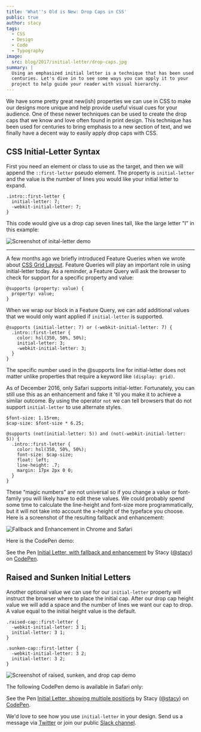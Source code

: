 ```yaml
---
title: 'What''s Old is New: Drop Caps in CSS'
public: true
author: stacy
tags:
  - CSS
  - Design
  - Code
  - Typography
image:
  src: blog/2017/initial-letter/drop-caps.jpg
summary: |
  Using an emphasized initial letter is a technique that has been used for
  centuries. Let's dive in to see some ways you can apply it to your
  project to help guide your reader with visual hierarchy.
---
```


We have some pretty great new(ish) properties we can use in CSS to make
our designs more unique and help provide useful visual cues for your
audience. One of these newer techniques can be used to create the drop
caps that we know and love often found in print design. This technique
has been used for centuries to bring emphasis to a new section of text,
and we finally have a decent way to easily apply drop caps with CSS.

## CSS Initial-Letter Syntax

First you need an element or class to use as the target, and then we
will append the `::first-letter` pseudo element. The property is
`initial-letter` and the value is the number of lines you would like
your initial letter to expand.

    .intro::first-letter {
      initial-letter: 7;
      -webkit-initial-letter: 7;
    }

This code would give us a drop cap seven lines tall, like the large
letter "I" in this example:

<img src="/static/images/blog/2017/initial-letter/minions-initial-letter.jpg" class="align-center img-border align-center img-border" alt="Screenshot of inital-letter demo" />

<hr>

A few months ago we briefly introduced Feature Queries when we wrote
about [CSS Grid Layout]. Feature Queries will play an important role in
using initial-letter today. As a reminder, a Feature Query will ask the
browser to check for support for a specific property and value:

    @supports (property: value) {
      property: value;
    }

When we wrap our block in a Feature Query, we can add additional values
that we would only want applied <span class="title-ref">if</span>
`initial-letter` is supported.

    @supports (initial-letter: 7) or (-webkit-initial-letter: 7) {
      .intro::first-letter {
        color: hsl(350, 50%, 50%);
        initial-letter: 3;
        -webkit-initial-letter: 3;
      }
    }

The specific number used in the @supports line for initial-letter does
not matter unlike properties that require a keyword like
`(display: grid)`.

As of December 2016, only Safari supports initial-letter. Fortunately,
you can still use this as an enhancement and fake it 'til you make it to
achieve a similar outcome. By using the operator `not` we can tell
browsers that do not support `initial-letter` to use alternate styles.

    $font-size: 1.15rem;
    $cap-size: $font-size * 6.25;

    @supports (not(initial-letter: 5)) and (not(-webkit-initial-letter: 5)) {
      .intro::first-letter {
        color: hsl(350, 50%, 50%);
        font-size: $cap-size;
        float: left;
        line-height: .7;
        margin: 17px 2px 0 0;
      }
    }

These “magic numbers” are not universal so if you change a value or
font-family you will likely have to edit these values. We could probably
spend some time to calculate the line-height and font-size more
programmatically, but it will not take into account the x-height of the
typeface you choose. Here is a screenshot of the resulting fallback and
enhancement:

<img src="/static/images/blog/2017/initial-letter/fallback-enhancement.jpg" class="align-center img-border align-center img-border" alt="Fallback and Enhancement in Chrome and Safari" />

Here is the CodePen demo:

<p data-height="530" data-theme-id="light" data-slug-hash="JbgvRe" data-default-tab="css,result" data-user="stacy" data-embed-version="2" data-pen-title="Initial Letter, with fallback and enhancement" class="codepen">See the Pen <a href="http://codepen.io/stacy/pen/JbgvRe/">Initial Letter, with fallback and enhancement</a> by Stacy (<a href="http://codepen.io/stacy">@stacy</a>) on <a href="http://codepen.io">CodePen</a>.</p>
<script async src="https://production-assets.codepen.io/assets/embed/ei.js"></script>

  [CSS Grid Layout]: /2016/09/19/css-grid-layout/

## Raised and Sunken Initial Letters

Another optional value we can use for our `initial-letter` property will
instruct the browser where to place the initial cap. After our drop cap
height value we will add a space and the number of lines we want our cap
to drop. A value equal to the initial height value is the default.

    .raised-cap::first-letter {
      -webkit-initial-letter: 3 1;
      initial-letter: 3 1;
    }

    .sunken-cap::first-letter {
      -webkit-initial-letter: 3 2;
      initial-letter: 3 2;
    }

<img src="/static/images/blog/2017/initial-letter/sunken-raised-drop-caps.jpg" class="align-center img-border align-center img-border" alt="Screenshot of raised, sunken, and drop cap demo" />

The following CodePen demo is available in Safari only:

<p data-height="830" data-theme-id="light" data-slug-hash="GNrYgY" data-default-tab="css,result" data-user="stacy" data-embed-version="2" data-pen-title="Initial Letter, showing multiple positions" class="codepen">See the Pen <a href="http://codepen.io/stacy/pen/GNrYgY/">Initial Letter, showing multiple positions</a> by Stacy (<a href="http://codepen.io/stacy">@stacy</a>) on <a href="http://codepen.io">CodePen</a>.</p>
<script async src="https://production-assets.codepen.io/assets/embed/ei.js"></script>

We'd love to see how you use `initial-letter` in your design. Send us a
message via [Twitter] or join our public [Slack channel].

  [Twitter]: https://twitter.com/oddbird
  [Slack channel]: http://friends.oddbird.net/
